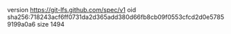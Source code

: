 version https://git-lfs.github.com/spec/v1
oid sha256:718243acf6ff0731da2d365add380d66fb8cb09f0553cfcd2d0e57859199a0a6
size 1494
